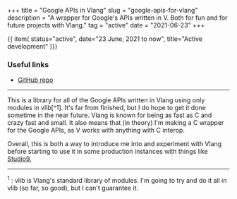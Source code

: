 +++
title = "Google APIs in Vlang"
slug = "google-apis-for-vlang"
description = "A wrapper for Google's APIs written in V. Both for fun and for future projects with Vlang."
tag = "active"
date = "2021-06-23"
+++

<section id="timeline">
  {{ item(
    status="active",
    date="23 June, 2021 to now",
    title="Active development"
  )}}
</section>

### Useful links
- [GitHub repo](https://github.com/doamatto/googleapis)

---

This is a library for all of the Google APIs written in Vlang using only modules in vlib[^1]. It's far from finished, but I do hope to get it done sometime in the near future. Vlang is known for being as fast as C and crazy fast and small. It also means that (in theory) I'm making a C wrapper for the Google APIs, as V works with anything with C interop.

Overall, this is both a way to introduce me into and experiment with Vlang before starting to use it in some production instances with things like [Studio9.](/projects/mono)

---

<sup id="1">1</sup> : vlib is Vlang's standard library of modules. I'm going to try and do it all in vlib (so far, so good), but I can't guarantee it.
